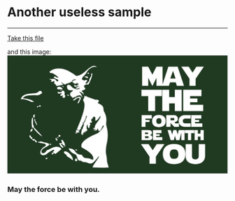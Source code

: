 # Another useless sample

<hr>


[Take this file](files/the_way.pdf)

and this image:   
![may_the_force](images/may_the_force.jpg)








### May the force be with you.
